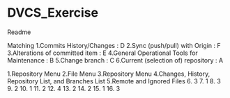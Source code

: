 # DVCS_Exercise


Readme

Matching
1.Commits History/Changes : D
2.Sync (push/pull) with Origin : F
3.Alterations of committed item : E
4.General Operational Tools for Maintenance : B
5.Change branch : C
6.Current (selection of) repository : A


1.Repository Menu
2.File Menu
3.Repository Menu
4.Changes, History, Repository List, and Branches List
5.Remote and Ignored Files
6. 3
7. 1
8. 3
9. 2
10. 1
11. 2
12. 4
13. 2
14. 2
15. 1
16. 3

